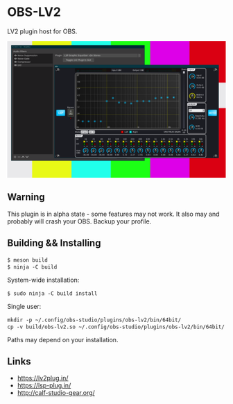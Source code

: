 # OBS-LV2

LV2 plugin host for OBS.

![Screenshot](screenshot.png)

## Warning

This plugin is in alpha state - some features may not work. It also may and
probably will crash your OBS. Backup your profile.

## Building && Installing

```
$ meson build
$ ninja -C build
```

System-wide installation:

```
$ sudo ninja -C build install
```

Single user:

```
mkdir -p ~/.config/obs-studio/plugins/obs-lv2/bin/64bit/
cp -v build/obs-lv2.so ~/.config/obs-studio/plugins/obs-lv2/bin/64bit/
```

Paths may depend on your installation.

## Links

 * https://lv2plug.in/
 * https://lsp-plug.in/
 * http://calf-studio-gear.org/
